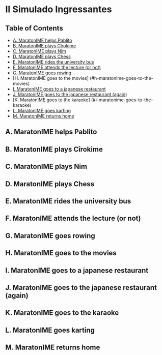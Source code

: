# II Simulado Ingressantes

## Table of Contents

- [A. MaratonIME helps Pablito](#a-maratonimE-helps-[ablito)
- [B. MaratonIME plays Cîrokime](#b-maratonime-plays-cîrokime)
- [C. MaratonIME plays Nim](#c-maratonime-plays-nim)
- [D. MaratonIME plays Chess](#d-maratonime-plays-chess)
- [E. MaratonIME rides the university bus](#e-maratonime-rides-the-university-bus)
- [F. MaratonIME attends the lecture (or not)](#f-maratonime-attends-the-lecture-or-not)
- [G. MaratonIME goes rowing](#g-maratonime-goes-rowing)
- [H. MaratonIME goes to the movies] (#h-maratonime-goes-to-the-movies)
- [I. MaratonIME goes to a japanese restaurant](#i-maratonime-goes-to-a-japanese-restaurant)
- [J. MaratonIME goes to the japanese restaurant (again)](#j-maratonime-goes-to-the-japanese-restaurant-again)
- [K. MaratonIME goes to the karaoke] (#i-maratonime-goes-to-the-karaoke)
- [L. MaratonIME goes karting](#l-maratonime-goes-karting)
- [M. MaratonIME returns home](#m-maratonime-returns-home)

## A. MaratonIME helps Pablito

## B. MaratonIME plays Cîrokime

## C. MaratonIME plays Nim




## D. MaratonIME plays Chess


## E. MaratonIME rides the university bus

## F. MaratonIME attends the lecture (or not)

## G. MaratonIME goes rowing

## H. MaratonIME goes to the movies


## I. MaratonIME goes to a japanese restaurant

## J. MaratonIME goes to the japanese restaurant (again)

## K. MaratonIME goes to the karaoke


## L. MaratonIME goes karting

## M. MaratonIME returns home
